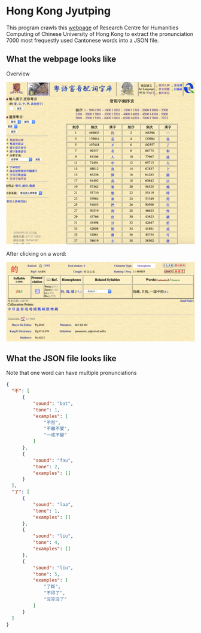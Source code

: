 # Hong Kong Jyutping

This program crawls this [webpage](https://humanum.arts.cuhk.edu.hk/Lexis/lexi-can/) of Research Centre for Humanities Computing of Chinese University of Hong Kong to extract the pronunciation 7000 most frequestly used Cantonese words into a JSON file.

## What the webpage looks like

Overview

![Overview](screenshots/overview_page.png)

After clicking on a word:

![Detail](screenshots/detail_page.png)

## What the JSON file looks like
Note that one word can have multiple pronunciations
```json
{
  "不": [
      {
          "sound": "bat",
          "tone": 1,
          "examples": [
              "不然",
              "不離不棄",
              "一成不變"
          ]
      },
      {
          "sound": "fau",
          "tone": 2,
          "examples": []
      }
  ],
  "了": [
      {
          "sound": "laa",
          "tone": 1,
          "examples": []
      },
      {
          "sound": "liu",
          "tone": 4,
          "examples": []
      },
      {
          "sound": "liu",
          "tone": 5,
          "examples": [
              "了斷",
              "不得了",
              "沒完沒了"
          ]
      }
  ]
}
```

